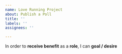 ```yaml
---
name: Love Running Project
about: Publish a Poll
title: ''
labels: ''
assignees: ''

---
```


In order to **receive benefit** as a **role**, I can **goal / desire**
